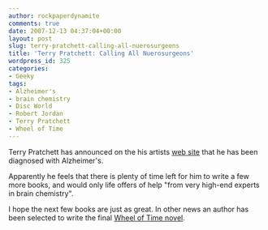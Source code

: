```yaml
---
author: rockpaperdynamite
comments: true
date: 2007-12-13 04:37:04+00:00
layout: post
slug: terry-pratchett-calling-all-nuerosurgeons
title: 'Terry Pratchett: Calling All Nuerosurgeons'
wordpress_id: 325
categories:
- Geeky
tags:
- Alzheimer's
- brain chemistry
- Disc World
- Robert Jordan
- Terry Pratchett
- Wheel of Time
---
```


Terry Pratchett has announced on the his artists [web site](http://www.paulkidby.com/news/index.html) that he has been diagnosed with Alzheimer's.

Apparently he feels that there is plenty of time left for him to write a few more books, and would only life offers of help "from very high-end   experts in brain                          chemistry".

I hope the next few books are just as great. In other news an author has been selected to write the final [Wheel of Time novel](http://www.brandonsanderson.com/blog/585/Brandon-to-Finish-Wheel-of-Time).
